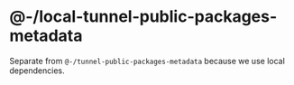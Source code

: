 # @-/local-tunnel-public-packages-metadata

Separate from `@-/tunnel-public-packages-metadata` because we use local dependencies.
